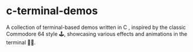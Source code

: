 # c-terminal-demos
A collection of terminal-based demos written in C , inspired by the classic Commodore 64 style 🕹️, showcasing various effects and animations in the terminal 🎨✨.
